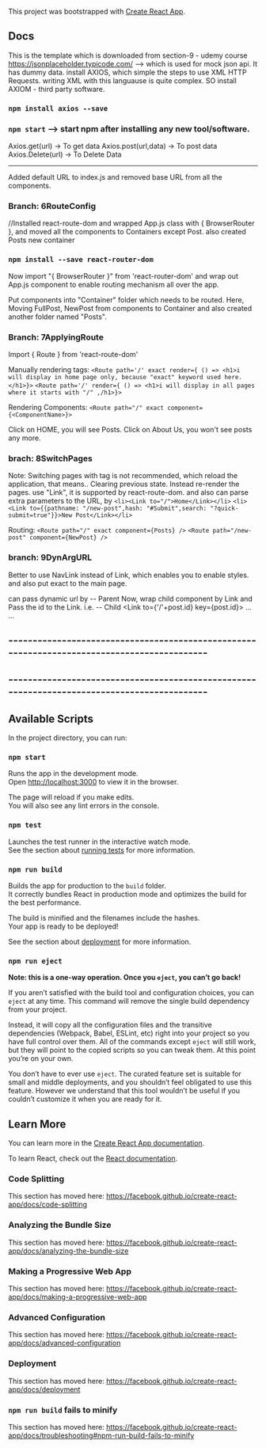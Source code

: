 This project was bootstrapped with [Create React App](https://github.com/facebook/create-react-app).

## Docs

This is the template which is downloaded from section-9 - udemy course
https://jsonplaceholder.typicode.com/ --> which is used for mock json api. It has dummy data.
install AXIOS, which simple the steps to use XML HTTP Requests. writing XML with this languause is quite complex. SO install AXIOM - third party software.

### `npm install axios --save`
### `npm start` --> start npm after installing any new tool/software.

Axios.get(url) -> To get data
Axios.post(url,data) -> To post data
Axios.Delete(url) -> To Delete Data

---
Added default URL to index.js and removed base URL from all the components.

### Branch: 6RouteConfig
//Installed react-route-dom and wrapped App.js class with { BrowserRouter }, and moved all the components
to Containers except Post. also created Posts new container

### `npm install --save react-router-dom`

Now import "{ BrowserRouter }" from 'react-router-dom' and wrap out App.js component to enable routing mechanism all over the app.

Put components into "Container" folder which needs to be routed. Here, Moving FullPost, NewPost from components to Container and also created another folder named "Posts".

### Branch: 7ApplyingRoute
Import { Route } from 'react-route-dom'

Manually rendering tags:
`<Route path='/' exact render={ () => <h1>i will display in home page only, because "exact" keyword used here.</h1>}>`
`<Route path='/' render={ () => <h1>i will display in all pages where it starts with "/" ,/h1>}>`

Rendering Components:
`<Route path="/" exact component={<ComponentName>}>`

Click on HOME, you will see Posts.
Click on About Us, you won't see posts any more.

### brach: 8SwitchPages
Note: Switching pages with <a> tag is not recommended, which reload the application, that means.. Clearing previous state.
Instead re-render the pages.
    use "Link", it is supported by react-route-dom.
and also can parse extra parameters to the URL, by 
    `<li><Link to="/">Home</Link></li>`
    `<li><Link to={{pathname: "/new-post",hash: "#Submit",search: "?quick-submit=true"}}>New Post</Link></li>`

Routing:
    `<Route path="/" exact component={Posts} />`
    `<Route path="/new-post" component={NewPost} />`

### branch: 9DynArgURL
Better to use NavLink instead of Link, which enables you to enable styles.
and also put exact to the main page.

can pass dynamic url by <Link id='/:id' component = {FullPost} />           -- Parent
    Now, wrap child component by Link and Pass the id to the Link. i.e.     -- Child
        <Link to={'/'+post.id} key={post.id}>
            ...
            ...
        </Link>


## --------------------------------------------------------------------------------------------
## --------------------------------------------------------------------------------------------
## Available Scripts

In the project directory, you can run:

### `npm start`

Runs the app in the development mode.<br>
Open [http://localhost:3000](http://localhost:3000) to view it in the browser.

The page will reload if you make edits.<br>
You will also see any lint errors in the console.

### `npm test`

Launches the test runner in the interactive watch mode.<br>
See the section about [running tests](https://facebook.github.io/create-react-app/docs/running-tests) for more information.

### `npm run build`

Builds the app for production to the `build` folder.<br>
It correctly bundles React in production mode and optimizes the build for the best performance.

The build is minified and the filenames include the hashes.<br>
Your app is ready to be deployed!

See the section about [deployment](https://facebook.github.io/create-react-app/docs/deployment) for more information.

### `npm run eject`

**Note: this is a one-way operation. Once you `eject`, you can’t go back!**

If you aren’t satisfied with the build tool and configuration choices, you can `eject` at any time. This command will remove the single build dependency from your project.

Instead, it will copy all the configuration files and the transitive dependencies (Webpack, Babel, ESLint, etc) right into your project so you have full control over them. All of the commands except `eject` will still work, but they will point to the copied scripts so you can tweak them. At this point you’re on your own.

You don’t have to ever use `eject`. The curated feature set is suitable for small and middle deployments, and you shouldn’t feel obligated to use this feature. However we understand that this tool wouldn’t be useful if you couldn’t customize it when you are ready for it.

## Learn More

You can learn more in the [Create React App documentation](https://facebook.github.io/create-react-app/docs/getting-started).

To learn React, check out the [React documentation](https://reactjs.org/).

### Code Splitting

This section has moved here: https://facebook.github.io/create-react-app/docs/code-splitting

### Analyzing the Bundle Size

This section has moved here: https://facebook.github.io/create-react-app/docs/analyzing-the-bundle-size

### Making a Progressive Web App

This section has moved here: https://facebook.github.io/create-react-app/docs/making-a-progressive-web-app

### Advanced Configuration

This section has moved here: https://facebook.github.io/create-react-app/docs/advanced-configuration

### Deployment

This section has moved here: https://facebook.github.io/create-react-app/docs/deployment

### `npm run build` fails to minify

This section has moved here: https://facebook.github.io/create-react-app/docs/troubleshooting#npm-run-build-fails-to-minify
